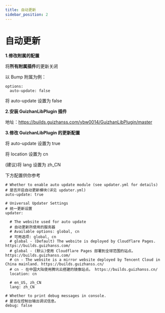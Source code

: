 ```yaml
---
title: 自动更新
sidebar_position: 2
---
```


# 自动更新

**1.修改附属的配置**

将**所有附属插件**的更新关闭

以 Bump 附属为例：

```
options:
  auto-update: false
```

将 auto-update 设置为 false

**2.安装 GuizhanLibPlugin 插件**

地址：https://builds.guizhanss.com/ybw0014/GuizhanLibPlugin/master

**3.修改 GuizhanLibPlugin 的更新配置**

将 auto-update 设置为 true

将 location 设置为 cn

(建议)将 lang 设置为 zh_CN

下方配置供你参考

```
# Whether to enable auto update module (see updater.yml for details)
# 是否开启自动更新模块(详见 updater.yml)
auto-update: true

# Universal Updater Settings
# 统一更新设置
updater:

  # The website used for auto update
  # 自动更新所使用的服务器
  # Available options: global, cn
  # 可用选项: global, cn
  # global - (Default) The website is deployed by Cloudflare Pages. https://builds.guizhanss.com/
  # global - (默认)使用 Cloudflare Pages 部署到全球范围的站点。 https://builds.guizhanss.com/
  # cn - The website is a mirror website deployed by Tencent Cloud in China mainland. https://builds.guizhanss.cn/
  # cn - 在中国大陆使用腾讯云搭建的镜像站点。 https://builds.guizhanss.cn/
  location: cn

  # en_US, zh_CN
  lang: zh_CN

# Whether to print debug messages in console.
# 是否在控制台输出调试信息。
debug: false
```
